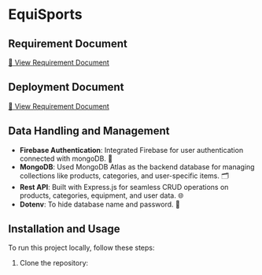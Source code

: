 # EquiSports

## Requirement Document
[📄 View Requirement Document](https://docs.google.com/document/d/1zl97jEDUtdadOGwHSV_fP1gShCwCxwk6DDhQbEpcfHY/edit?tab=t.0)

## Deployment Document
[📄 View Requirement Document](https://docs.google.com/document/d/1wCn-okRkwxXS6huLo3St2_EsEMeDDtaU7oLIGqWylrM/edit?tab=t.0#heading=h.7u5ae0tz2ov1)


## Data Handling and Management

- **Firebase Authentication**: Integrated Firebase for user authentication connected with mongoDB. 🔐
- **MongoDB**: Used MongoDB Atlas as the backend database for managing collections like products, categories, and user-specific items. 🗂️ 
- **Rest API**: Built with Express.js for seamless CRUD operations on products, categories, equipment, and user data. 🌐
- **Dotenv**: To hide database name and password. 🔐

## Installation and Usage
To run this project locally, follow these steps:

1. Clone the repository:
   ```bash https://github.com/MubarratHossain/EquiSports-Server
  




